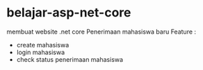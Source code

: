 # belajar-asp-net-core
membuat website .net core Penerimaan mahasiswa baru
Feature :
- create mahasiswa
- login mahasiswa
- check status penerimaan mahasiswa
